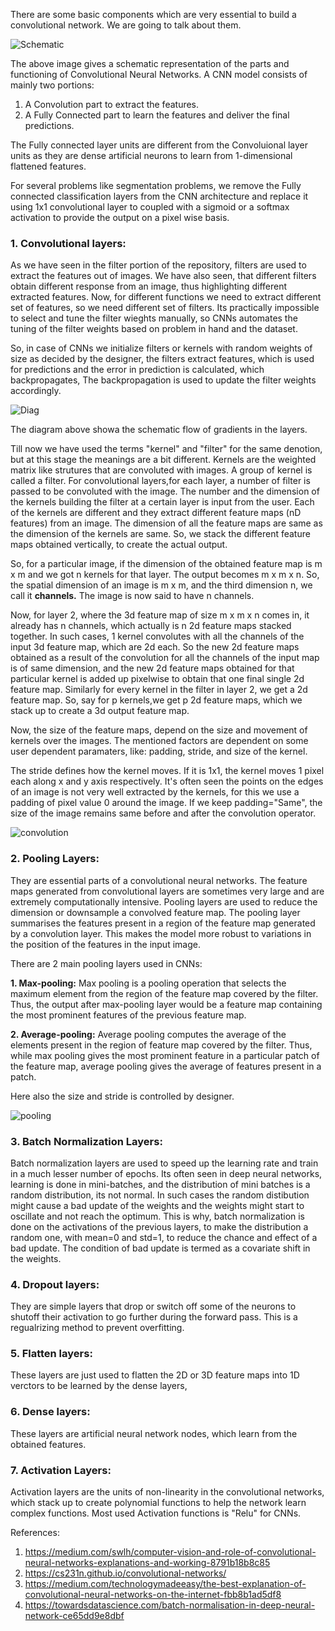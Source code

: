 There are some basic components which are very essential to build a convolutional network. We are going to talk about them.

![Schematic](https://www.researchgate.net/publication/336805909/figure/fig1/AS:817888827023360@1572011300751/Schematic-diagram-of-a-basic-convolutional-neural-network-CNN-architecture-26.ppm)

The above image gives a schematic representation of the parts and functioning of Convolutional Neural Networks. A CNN model consists of mainly two portions: 

1. A Convolution part to extract the features. 
2. A Fully Connected part to learn the features and deliver the final predictions.

The Fully connected layer units are different from the Convoluional layer units as they are dense artificial neurons to learn from 1-dimensional flattened features. 

For several problems like segmentation problems, we remove the Fully connected classification layers from the CNN architecture and replace it using 1x1 convolutional layer to coupled with a sigmoid or a softmax activation to provide the output on a pixel wise basis.

### 1. Convolutional layers:
As we have seen in the filter portion of the repository, filters are used to extract the features out of images. We have also seen, that different filters obtain different response from an image, thus highlighting different extracted features. Now, for different functions we need to extract different set of features, so we need different set of filters. Its practically impossible to select and tune the filter wieghts manually, so CNNs automates the tuning of the filter weights based on problem in hand and the dataset. 

So, in case of CNNs we initialize filters or kernels with random weights of size as decided by the designer, the filters extract features, which is used for predictions and the error in prediction is calculated, which backpropagates, The backpropagation is used to update the filter weights accordingly. 

![Diag](https://miro.medium.com/max/685/0*awD7_-Oxmz2O_0bD)

The diagram above showa the schematic flow of gradients in the layers. 

Till now we have used the terms "kernel" and "filter" for the same denotion, but at this stage the meanings are a bit different. Kernels are the weighted matrix like strutures that are convoluted with images. A group of kernel is called a filter. For convolutional layers,for each layer, a number of filter is passed to be convoluted with the image. The number and the dimension of the kernels building the filter at a certain layer is input from the user. Each of the kernels are different and they extract different feature maps (nD features) from an image. The dimension of all the feature maps are same as the dimension of the kernels are same. So, we stack the different feature maps obtained vertically, to create the actual output.

So, for a particular image, if the dimension of the obtained feature map is m x m and we got n kernels for that layer. The output becomes m x m x n. So, the spatial dimension of an image is m x m, and the third dimension n, we call it **channels.** The image is now said to have n channels. 

Now, for layer 2, where the 3d feature map of size m x m x n comes in, it already has n channels, which actually is n 2d feature maps stacked together. In such cases, 1 kernel convolutes with all the channels of the input 3d feature map, which are 2d each. So the new 2d feature maps obtained as a result of the convolution for all the channels of the input map is of same dimension, and the new 2d feature maps obtained for that particular kernel is added up pixelwise to obtain that one final single 2d feature map. Similarly for every kernel in the filter in layer 2, we get a 2d feature map. So, say for p kernels,we get p 2d feature maps, which we stack up to create a 3d output feature map. 

Now, the size of the feature maps, depend on the size and movement of kernels over the images. The mentioned factors are dependent on some user dependent paramaters, like: padding, stride, and size of the kernel. 

The stride defines how the kernel moves. If it is 1x1, the kernel moves 1 pixel each along x and y axis respectively. It's often seen the points on the edges of an image is not very well extracted by the kernels, for this we use a padding of pixel value 0 around the image. If we keep padding="Same", the size of the image remains same before and after the convolution operator.

![convolution](https://miro.medium.com/max/526/0*Ttm3UqGvuWrPoqd2)

### 2. Pooling Layers: 

They are essential parts of a convolutional neural networks. The feature maps generated from convolutional layers are sometimes very large and are extremely computationally intensive. Pooling layers are used to reduce the dimension or downsample a convolved feature map. The pooling layer summarises the features present in a region of the feature map generated by a convolution layer. This makes the model more robust to variations in the position of the features in the input image.

There are 2 main pooling layers used in CNNs:

**1. Max-pooling:** Max pooling is a pooling operation that selects the maximum element from the region of the feature map covered by the filter. Thus, the output after max-pooling layer would be a feature map containing the most prominent features of the previous feature map.

**2. Average-pooling:** Average pooling computes the average of the elements present in the region of feature map covered by the filter. Thus, while max pooling gives the most prominent feature in a particular patch of the feature map, average pooling gives the average of features present in a patch.

Here also the size and stride is controlled by designer.

![pooling](https://miro.medium.com/max/700/0*CKZtMRLvJtP1HTs7)

### 3. Batch Normalization Layers:

Batch normalization layers are used to speed up the learning rate and train in a much lesser number of epochs. Its often seen in deep neural networks, learning is done in mini-batches, and the distribution of mini batches is a random distribution, its not normal. In such cases the random distibution might cause a bad update of the weights and the weights might start to oscillate and not reach the optimum. This is why, batch normalization is done on the activations of the previous layers, to make the distribution a random one, with mean=0 and std=1, to reduce the chance and effect of a bad update. The condition of bad update is termed as a covariate shift in the weights.

### 4. Dropout layers: 

They are simple layers that drop or switch off some of the neurons to shutoff their activation to go further during the forward pass. This is a regualrizing method to prevent overfitting.

### 5. Flatten layers:

These layers are just used to flatten the 2D or 3D feature maps into 1D verctors to be learned by the dense layers,

### 6. Dense layers:

These layers are artificial neural network nodes, which learn from the obtained features.

### 7. Activation Layers:

Activation layers are the units of non-linearity in the convolutional networks, which stack up to create polynomial functions to help the network learn complex functions. Most used Activation functions is "Relu" for CNNs.


References:

1. https://medium.com/swlh/computer-vision-and-role-of-convolutional-neural-networks-explanations-and-working-8791b18b8c85
2. https://cs231n.github.io/convolutional-networks/
3. https://medium.com/technologymadeeasy/the-best-explanation-of-convolutional-neural-networks-on-the-internet-fbb8b1ad5df8
4. https://towardsdatascience.com/batch-normalisation-in-deep-neural-network-ce65dd9e8dbf
